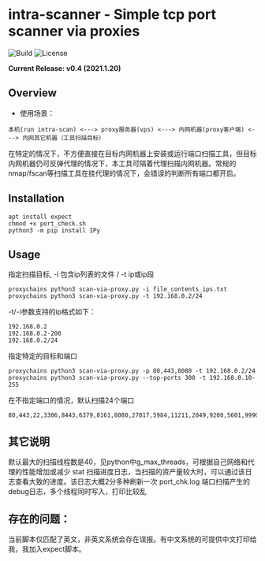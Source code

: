 
intra-scanner - Simple tcp port scanner via proxies
=========

![Build](https://img.shields.io/badge/Built%20with-Python-Blue)
![License](https://img.shields.io/badge/license-GNU_General_Public_License-_red.svg)

**Current Release: v0.4 (2021.1.20)**


Overview
--------
- 使用场景：
```
本机(run intra-scan) <---> proxy服务器(vps) <---> 内网机器(proxy客户端) <---> 内网其它机器（工具扫描目标）
```
在特定的情况下，不方便直接在目标内网机器上安装或运行端口扫描工具，但目标内网机器仍可反弹代理的情况下，本工具可隔着代理扫描内网机器。常规的nmap/fscan等扫描工具在挂代理的情况下，会错误的判断所有端口都开启。


Installation
------------

```
apt install expect
chmod +x port_check.sh
python3 -m pip install IPy
```


Usage
------------
指定扫描目标, -i 包含ip列表的文件 / -t ip或ip段
```
proxychains python3 scan-via-proxy.py -i file_contents_ips.txt
proxychains python3 scan-via-proxy.py -t 192.168.0.2/24
```
-t/-i参数支持的ip格式如下：
```
192.168.0.2
192.168.0.2-200
192.168.0.2/24
```

指定特定的目标和端口
```
proxychains python3 scan-via-proxy.py -p 80,443,8080 -t 192.168.0.2/24
proxychains python3 scan-via-proxy.py --top-ports 300 -t 192.168.0.10-255
```
在不指定端口的情况，默认扫描24个端口
```
80,443,22,3306,8443,6379,8161,8080,27017,5984,11211,2049,9200,5601,9990,5900,5901,837,50070,2181,2375,8888,389,888
```


其它说明
-----------
默认最大的扫描线程数是40，见python中g_max_threads，可根据自己网络和代理的性能增加或减少
stat 扫描进度日志，当扫描的资产量较大时，可以通过该日志查看大致的进度。该日志大概2分多种刷新一次 
port_chk.log 端口扫描产生的debug日志，多个线程同时写入，打印比较乱


存在的问题：
-----------
当前脚本仅匹配了英文，非英文系统会存在误报。有中文系统的可提供中文打印给我，我加入expect脚本。
